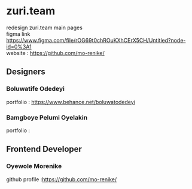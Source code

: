 # zuri.team
redesign  zuri.team main pages
</br>
figma link https://www.figma.com/file/rOG69t0chROuKXhCErX5CH/Untitled?node-id=0%3A1
</br>
website : https://github.com/mo-renike/ 
</br>
## Designers

### Boluwatife Odedeyi </br>
portfolio : https://www.behance.net/boluwatodedeyi </br>

### Bamgboye Pelumi Oyelakin </br>
portfolio : </br>

## Frontend Developer
### Oyewole Morenike </br>
github profile :https://github.com/mo-renike/
